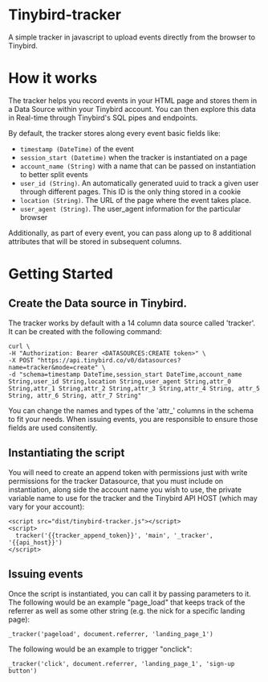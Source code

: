 # Tinybird-tracker

A simple tracker in javascript to upload events directly from the browser to Tinybird.

# How it works

The tracker helps you record events in your HTML page and stores them in a Data Source within your Tinybird account. You can then explore this data in Real-time through Tinybird's SQL pipes and endpoints.

By default, the tracker stores along every event basic fields like:

* `timestamp (DateTime)` of the event
* `session_start (Datetime)` when the tracker is instantiated on a page
* `account_name (String)` with a name that can be passed on instantiation to better split events
* `user_id (String)`. An automatically generated uuid to track a given user through different pages. This ID is the only thing stored in a cookie
* `location (String)`. The URL of the page where the event takes place.
* `user_agent (String)`. The user_agent information for the particular browser

Additionally, as part of every event, you can pass along up to 8 additional attributes that will be stored in subsequent columns.

# Getting Started

## Create the Data source in Tinybird.

The tracker works by default with a 14 column data source called 'tracker'. It can be created with the following command:

```
curl \
-H "Authorization: Bearer <DATASOURCES:CREATE token>" \
-X POST "https://api.tinybird.co/v0/datasources?name=tracker&mode=create" \
-d "schema=timestamp DateTime,session_start DateTime,account_name String,user_id String,location String,user_agent String,attr_0 String,attr_1 String,attr_2 String,attr_3 String,attr_4 String, attr_5 String, attr_6 String, attr_7 String"
```

You can change the names and types of the 'attr_' columns in the schema to fit your needs. When issuing events, you are responsible to ensure those fields are used consitently.

## Instantiating the script

You will need to create an append token with permissions just with write permissions for the tracker Datasource, that you must include on instantiation, along side the account name you wish to use, the private variable name to use for the tracker and the Tinybird API HOST (which may vary for your account):

```
<script src="dist/tinybird-tracker.js"></script>
<script>
  tracker('{{tracker_append_token}}', 'main', '_tracker', '{{api_host}}')
</script>
```

## Issuing events

Once the script is instantiated, you can call it by passing parameters to it. The following would be an example "page_load" that keeps track of the referrer as well as some other string (e.g. the nick for a specific landing page):

```
_tracker('pageload', document.referrer, 'landing_page_1')
```

The following would be an example to trigger "onclick":

```
_tracker('click', document.referrer, 'landing_page_1', 'sign-up button')
```



